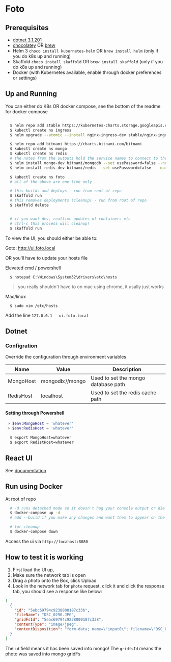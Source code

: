 # Foto

## Prerequisites

- [dotnet 3.1.201 ](https://dotnet.microsoft.com/download/dotnet-core/3.1)
- [chocolatey](https://chocolatey.org/) OR [brew](https://brew.sh/)
- Helm 3 `choco install kubernetes-helm` OR `brew install helm` (only if you do k8s up and running)
- Skaffold `choco install skaffold` OR `brew install skaffold` (only if you do k8s up and running)
- Docker (with Kubernetes available, enable through docker preferences or settings)

## Up and Running

You can either do K8s OR docker compose, see the bottom of the readme for docker compose

```bash

  $ helm repo add stable https://kubernetes-charts.storage.googleapis.com/
  $ kubectl create ns ingress
  $ helm upgrade --atomic --install nginx-ingress-dev stable/nginx-ingress --namespace ingress --set controller.ingressClass=dev

  $ helm repo add bitnami https://charts.bitnami.com/bitnami
  $ kubectl create ns mongo
  $ kubectl create ns redis
  # the notes from the outputs hold the service names to connect to them
  $ helm install mongo-dev bitnami/mongodb --set usePassword=false --namespace mongo
  $ helm install redis-dev bitnami/redis --set usePassword=false  --namespace redis

  $ kubectl create ns foto
  # all of the above are one time only

  # this builds and deploys - run from root of repo
  $ skaffold run
  # this removes deployments (cleanup) - run from root of repo
  $ skaffold delete


  # if you want dev, realtime updates of containers etc
  # ctrl-c this process will cleanup!
  $ skaffold run

```

To view the UI, you should either be able to:

Goto: http://ui.foto.local

OR you'll have to update your hosts file

Elevated cmd / powershell
```
  $ notepad C:\Windows\System32\drivers\etc\hosts
```

> you really shouldn't have to on mac using chrome, it usally just works

Mac/linux
```
  $ sudo vim /etc/hosts
```

Add the line `127.0.0.1   ui.foto.local`

## Dotnet

### Configration

Override the configuration through environment variables

| Name | Value | Description |
|-|-|-|
| MongoHost | mongodb://mongo | Used to set the mongo database path |
| RedisHost | localhost | Used to set the redis cache path |

#### Setting through Powershell

```powershell
 > $env:MongoHost = 'whatever'
 > $env:RedisHost = 'whatever'
```

```bash
  $ export MongoHost=whatever
  $ export RedistHost=whatever
```

## React UI

See [documentation](./services/ui/app/README.md)

## Run using Docker

At root of repo

```bash
  # -d runs detached mode so it doesn't hog your console output or die when ctrl-c
  $ docker-compose up -d
  # add --build if you make any changes and want them to appear on the next up.

  # for cleanup
  $ docker-compose down 
```

Access the ui via `http://locahost:8080`

## How to test it is working

1. First load the UI up,  
2. Make sure the network tab is open
3. Drag a photo onto the Box, click Upload
4. Look in the network tab for `photo` request, click it and click the response tab, you should see a response like below:

```json
[
  {
    "id": "5ebc69794c9238000187c33b",
    "fileName": "DSC_0290.JPG",
    "gridFsId": "5ebc69794c9238000187c338",
    "contentType": "image/jpeg",
    "contentDisposition": "form-data; name=\"input0\"; filename=\"DSC_0290.JPG\""
  }
]
```

The `id` field means it has been saved into mongo! The `gridfsId` means the photo was saved into mongo gridFs